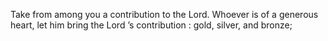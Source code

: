 Take from among you a contribution to the Lord. Whoever is of a generous heart, let him bring the Lord ’s contribution : gold, silver, and bronze;
